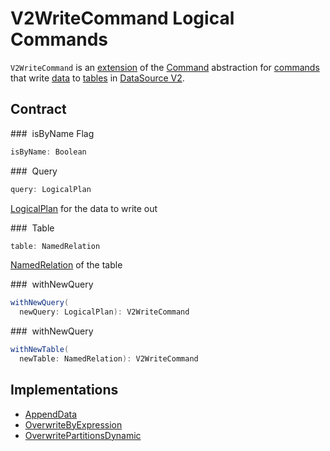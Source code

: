 # V2WriteCommand Logical Commands

`V2WriteCommand` is an [extension](#contract) of the [Command](Command.md) abstraction for [commands](#implementations) that write [data](#query) to [tables](#table) in [DataSource V2](../new-and-noteworthy/datasource-v2.md).

## Contract

### <span id="isByName"> isByName Flag

```scala
isByName: Boolean
```

### <span id="query"> Query

```scala
query: LogicalPlan
```

[LogicalPlan](LogicalPlan.md) for the data to write out

### <span id="table"> Table

```scala
table: NamedRelation
```

[NamedRelation](NamedRelation.md) of the table

### <span id="withNewQuery"> withNewQuery

```scala
withNewQuery(
  newQuery: LogicalPlan): V2WriteCommand
```

### <span id="withNewQuery"> withNewQuery

```scala
withNewTable(
  newTable: NamedRelation): V2WriteCommand
```

## Implementations

* [AppendData](AppendData.md)
* [OverwriteByExpression](OverwriteByExpression.md)
* [OverwritePartitionsDynamic](OverwritePartitionsDynamic.md)
